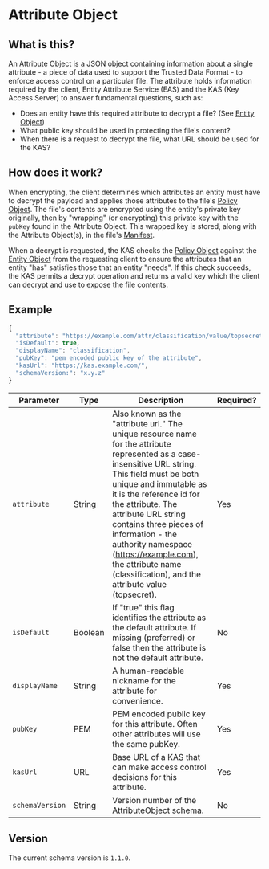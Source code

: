 # Attribute Object

## What is this?

An Attribute Object is a JSON object containing information about a single attribute - a piece of data used to support the Trusted Data Format - to enforce access control on a particular file. The attribute holds information required by the client, Entity Attribute Service (EAS) and the KAS (Key Access Server) to answer fundamental questions, such as:

* Does an entity have this required attribute to decrypt a file? (See [Entity Object](EntityObject.md))
* What public key should be used in protecting the file's content?
* When there is a request to decrypt the file, what URL should be used for the KAS?

## How does it work?

When encrypting, the client determines which attributes an entity must have to decrypt the payload and applies those attributes to the file's [Policy Object](PolicyObject.md). The file's contents are encrypted using the entity's private key originally, then by "wrapping" (or encrypting) this private key with the `pubKey` found in the Attribute Object. This wrapped key is stored, along with the Attribute Object(s), in the file's [Manifest](manifest-json.md).

When a decrypt is requested, the KAS checks the [Policy Object](PolicyObject.md) against the [Entity Object](EntityObject.md) from the requesting client to ensure the attributes that an entity "has" satisfies those that an entity "needs". If this check succeeds, the KAS permits a decrypt operation and returns a valid key which the client can decrypt and use to expose the file contents.


## Example

```javascript
{
  "attribute": "https://example.com/attr/classification/value/topsecret",
  "isDefault": true,
  "displayName": "classification",
  "pubKey": "pem encoded public key of the attribute",
  "kasUrl": "https://kas.example.com/",
  "schemaVersion:": "x.y.z"
}
```

|Parameter|Type|Description|Required?|
|---|---|---|---|
|`attribute`|String|Also known as the "attribute url."  The unique resource name for the attribute represented as a case-insensitive URL string. This field must be both unique and immutable as it is the reference id for the attribute. The attribute URL string contains three pieces of information - the authority namespace (https://example.com), the attribute name (classification), and the attribute value (topsecret).|Yes|
|`isDefault`|Boolean|If "true" this flag identifies the attribute as the default attribute. If missing (preferred) or false then the attribute is not the default attribute.|No|
|`displayName`|String|A human-readable nickname for the attribute for convenience.|Yes|
|`pubKey`|PEM|PEM encoded public key for this attribute. Often other attributes will use the same pubKey.|Yes|
|`kasUrl`|URL|Base URL of a KAS that can make access control decisions for this attribute.|Yes|
|`schemaVersion`|String|Version number of the AttributeObject schema.|No|


## Version

The current schema version is `1.1.0`.
